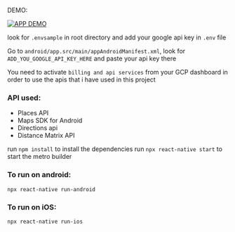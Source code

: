 DEMO:

[![APP DEMO](https://img.youtube.com/vi/RfjaRZzbQEQ/0.jpg)](https://youtu.be/RfjaRZzbQEQ)


look for `.envsample` in root directory and add your google api key in `.env` file

Go to `android/app.src/main/appAndroidManifest.xml`, look for `ADD_YOU_GOOGLE_API_KEY_HERE` and paste your api key there

You need to activate `billing and api services` from your GCP dashboard in order to use the apis that i have used in this project

### API used:

- Places API
- Maps SDK for Android
- Directions api
- Distance Matrix API

run `npm install` to install the dependencies
run `npx react-native start` to start the metro builder

### To run on android:

`npx react-native run-android`

### To run on iOS:

`npx react-native run-ios`
